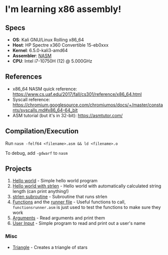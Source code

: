 # I'm learning x86 assembly!

## Specs

- **OS**: Kali GNU/Linux Rolling x86_64
- **Host**: HP Spectre x360 Convertible 15-eb0xxx
- **Kernel**: 6.5.0-kali3-amd64
- **Assembler**: [NASM](https://www.nasm.us/)
- **CPU**: Intel i7-10750H (12) @ 5.000GHz

## References

- x86_64 NASM quick reference: https://www.cs.uaf.edu/2017/fall/cs301/reference/x86_64.html
- Syscall reference: https://chromium.googlesource.com/chromiumos/docs/+/master/constants/syscalls.md#x86_64-64_bit
- ASM tutorial (but it's in 32-bit): https://asmtutor.com/

## Compilation/Execution

Run `nasm -felf64 <filename>.asm && ld <filename>.o`

To debug, add `-gdwarf` to `nasm`

## Projects

1. [Hello world](hello.asm) - Simple hello world program
2. [Hello world with strlen](hellolen.asm) - Hello world with automatically calculated string length (can print anything!)
3. [strlen subroutine](strlen.asm) - Subroutine that runs strlen
4. [Functions](functions.asm) and the [runner file](functionsrunner.asm) - Useful functions to call, `functionsrunner.asm` is just used to test the functions to make sure they work
5. [Arguments](args.asm) - Read arguments and print them
6. [User Input](input.asm) - Simple program to read and print out a user's name

### Misc

- [Triangle](triangle.asm) - Creates a triangle of stars
